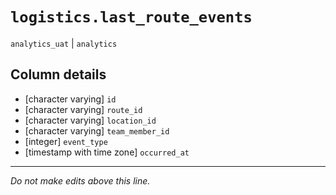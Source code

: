 # `logistics.last_route_events`
`analytics_uat` | `analytics`

## Column details
* [character varying] `id`
* [character varying] `route_id`
* [character varying] `location_id`
* [character varying] `team_member_id`
* [integer]   `event_type`
* [timestamp with time zone] `occurred_at`

-------------------------------------------------------------------------------
*Do not make edits above this line.*
